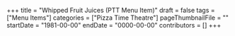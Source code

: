 +++
title = "Whipped Fruit Juices (PTT Menu Item)"
draft = false
tags = ["Menu Items"]
categories = ["Pizza Time Theatre"]
pageThumbnailFile = ""
startDate = "1981-00-00"
endDate = "0000-00-00"
contributors = []
+++
